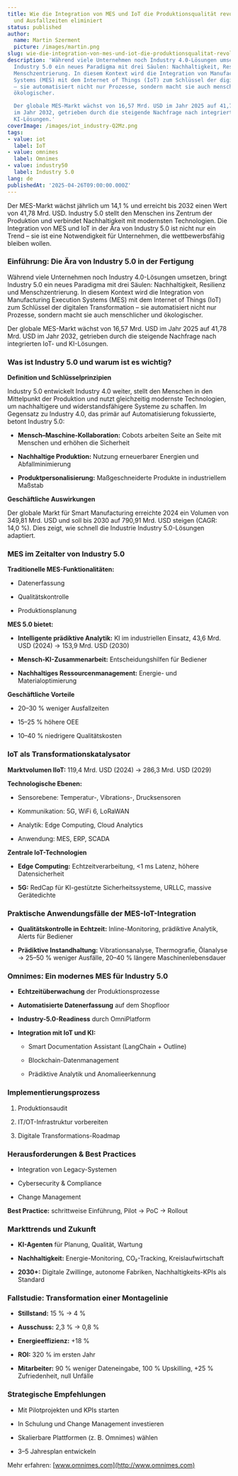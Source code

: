 ```yaml
---
title: Wie die Integration von MES und IoT die Produktionsqualität revolutioniert
  und Ausfallzeiten eliminiert
status: published
author:
  name: Martin Szerment
  picture: /images/martin.png
slug: wie-die-integration-von-mes-und-iot-die-produktionsqualitat-revolutioniert-und-ausfallzeiten-eliminiert
description: 'Während viele Unternehmen noch Industry 4.0-Lösungen umsetzen, bringt
  Industry 5.0 ein neues Paradigma mit drei Säulen: Nachhaltigkeit, Resilienz und
  Menschzentrierung. In diesem Kontext wird die Integration von Manufacturing Execution
  Systems (MES) mit dem Internet of Things (IoT) zum Schlüssel der digitalen Transformation
  – sie automatisiert nicht nur Prozesse, sondern macht sie auch menschlicher und
  ökologischer.

  Der globale MES-Markt wächst von 16,57 Mrd. USD im Jahr 2025 auf 41,78 Mrd. USD
  im Jahr 2032, getrieben durch die steigende Nachfrage nach integrierten IoT- und
  KI-Lösungen.'
coverImage: /images/iot_industry-Q2Mz.png
tags:
- value: iot
  label: IoT
- value: omnimes
  label: Omnimes
- value: industry50
  label: Industry 5.0
lang: de
publishedAt: '2025-04-26T09:00:00.000Z'
---
```

Der MES-Markt wächst jährlich um 14,1 % und erreicht bis 2032 einen Wert von 41,78 Mrd. USD. Industry 5.0 stellt den Menschen ins Zentrum der Produktion und verbindet Nachhaltigkeit mit modernsten Technologien. Die Integration von MES und IoT in der Ära von Industry 5.0 ist nicht nur ein Trend – sie ist eine Notwendigkeit für Unternehmen, die wettbewerbsfähig bleiben wollen.

### Einführung: Die Ära von Industry 5.0 in der Fertigung

Während viele Unternehmen noch Industry 4.0-Lösungen umsetzen, bringt Industry 5.0 ein neues Paradigma mit drei Säulen: Nachhaltigkeit, Resilienz und Menschzentrierung. In diesem Kontext wird die Integration von Manufacturing Execution Systems (MES) mit dem Internet of Things (IoT) zum Schlüssel der digitalen Transformation – sie automatisiert nicht nur Prozesse, sondern macht sie auch menschlicher und ökologischer.

Der globale MES-Markt wächst von 16,57 Mrd. USD im Jahr 2025 auf 41,78 Mrd. USD im Jahr 2032, getrieben durch die steigende Nachfrage nach integrierten IoT- und KI-Lösungen.

### Was ist Industry 5.0 und warum ist es wichtig?

**Definition und Schlüsselprinzipien**

Industry 5.0 entwickelt Industry 4.0 weiter, stellt den Menschen in den Mittelpunkt der Produktion und nutzt gleichzeitig modernste Technologien, um nachhaltigere und widerstandsfähigere Systeme zu schaffen. Im Gegensatz zu Industry 4.0, das primär auf Automatisierung fokussierte, betont Industry 5.0:

- **Mensch–Maschine-Kollaboration:** Cobots arbeiten Seite an Seite mit Menschen und erhöhen die Sicherheit

- **Nachhaltige Produktion:** Nutzung erneuerbarer Energien und Abfallminimierung

- **Produktpersonalisierung:** Maßgeschneiderte Produkte in industriellem Maßstab

**Geschäftliche Auswirkungen**

Der globale Markt für Smart Manufacturing erreichte 2024 ein Volumen von 349,81 Mrd. USD und soll bis 2030 auf 790,91 Mrd. USD steigen (CAGR: 14,0 %). Dies zeigt, wie schnell die Industrie Industry 5.0-Lösungen adaptiert.

### MES im Zeitalter von Industry 5.0

**Traditionelle MES-Funktionalitäten:**

- Datenerfassung

- Qualitätskontrolle

- Produktionsplanung

**MES 5.0 bietet:**

- **Intelligente prädiktive Analytik:** KI im industriellen Einsatz, 43,6 Mrd. USD (2024) → 153,9 Mrd. USD (2030)

- **Mensch-KI-Zusammenarbeit:** Entscheidungshilfen für Bediener

- **Nachhaltiges Ressourcenmanagement:** Energie- und Materialoptimierung

**Geschäftliche Vorteile**

- 20–30 % weniger Ausfallzeiten

- 15–25 % höhere OEE

- 10–40 % niedrigere Qualitätskosten

### IoT als Transformationskatalysator

**Marktvolumen IIoT:** 119,4 Mrd. USD (2024) → 286,3 Mrd. USD (2029)

**Technologische Ebenen:**

- Sensorebene: Temperatur-, Vibrations-, Drucksensoren

- Kommunikation: 5G, WiFi 6, LoRaWAN

- Analytik: Edge Computing, Cloud Analytics

- Anwendung: MES, ERP, SCADA

**Zentrale IoT-Technologien**

- **Edge Computing:** Echtzeitverarbeitung, &lt;1 ms Latenz, höhere Datensicherheit

- **5G:** RedCap für KI-gestützte Sicherheitssysteme, URLLC, massive Gerätedichte

### Praktische Anwendungsfälle der MES-IoT-Integration

- **Qualitätskontrolle in Echtzeit:** Inline-Monitoring, prädiktive Analytik, Alerts für Bediener

- **Prädiktive Instandhaltung:** Vibrationsanalyse, Thermografie, Ölanalyse → 25–50 % weniger Ausfälle, 20–40 % längere Maschinenlebensdauer

### Omnimes: Ein modernes MES für Industry 5.0

- **Echtzeitüberwachung** der Produktionsprozesse

- **Automatisierte Datenerfassung** auf dem Shopfloor

- **Industry-5.0-Readiness** durch OmniPlatform

- **Integration mit IoT und KI:**

  - Smart Documentation Assistant (LangChain + Outline)

  - Blockchain-Datenmanagement

  - Prädiktive Analytik und Anomalieerkennung

### Implementierungsprozess

1. Produktionsaudit

2. IT/OT-Infrastruktur vorbereiten

3. Digitale Transformations-Roadmap

### Herausforderungen & Best Practices

- Integration von Legacy-Systemen

- Cybersecurity & Compliance

- Change Management

**Best Practice:** schrittweise Einführung, Pilot → PoC → Rollout

### Markttrends und Zukunft

- **KI-Agenten** für Planung, Qualität, Wartung

- **Nachhaltigkeit:** Energie-Monitoring, CO₂-Tracking, Kreislaufwirtschaft

- **2030+:** Digitale Zwillinge, autonome Fabriken, Nachhaltigkeits-KPIs als Standard

### Fallstudie: Transformation einer Montagelinie

- **Stillstand:** 15 % → 4 %

- **Ausschuss:** 2,3 % → 0,8 %

- **Energieeffizienz:** +18 %

- **ROI:** 320 % im ersten Jahr

- **Mitarbeiter:** 90 % weniger Dateneingabe, 100 % Upskilling, +25 % Zufriedenheit, null Unfälle

### Strategische Empfehlungen

- Mit Pilotprojekten und KPIs starten

- In Schulung und Change Management investieren

- Skalierbare Plattformen (z. B. Omnimes) wählen

- 3–5 Jahresplan entwickeln

Mehr erfahren: [www.omnimes.com](http://www.omnimes.com)